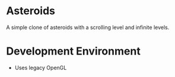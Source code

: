 # Asteroids
A simple clone of asteroids with a scrolling level and infinite levels.

# Development Environment
* Uses legacy OpenGL
